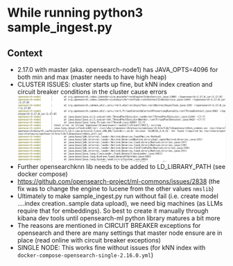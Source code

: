 # While running python3 sample_ingest.py
## Context
- 2.17.0 with master (aka. opensearch-node1) has JAVA_OPTS=4096 for both min and max (master needs to have high heap)
- CLUSTER ISSUES: cluster starts up fine, but kNN index creation and circuit breaker conditions in the cluster cause errors
![alt text](image.png)
- Further opensearchknn lib needs to be added to LD_LIBRARY_PATH (see docker compose)
- https://github.com/opensearch-project/ml-commons/issues/2838 (the fix was to change the engine to lucene from the other values `nmslib`)
- Ultimately to make sample_ingest.py run without fail (i.e. create model ....index creation..sample data upload), we need big machines (as LLMs require that for embeddings). So best to create it manually through kibana dev tools until opensearch-ml python library matures a bit more
- The reasons are mentioned in CIRCUIT BREAKER exceptions for opensearch and there are many settings that master node ensure are in place (read online with circuit breaker exceptions)
- SINGLE NODE: This works fine without issues (for kNN index with `docker-compose-opensearch-single-2.16.0.yml`)